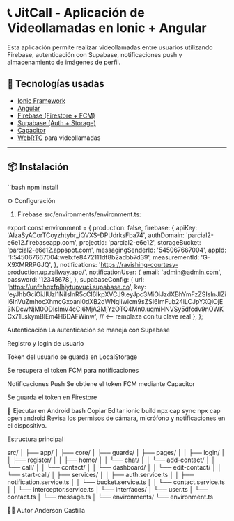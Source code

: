 # 📞 JitCall - Aplicación de Videollamadas en Ionic + Angular

Esta aplicación permite realizar videollamadas entre usuarios utilizando Firebase, autenticación con Supabase, notificaciones push y almacenamiento de imágenes de perfil.

## 🚀 Tecnologías usadas

- [Ionic Framework](https://ionicframework.com/)
- [Angular](https://angular.io/)
- [Firebase (Firestore + FCM)](https://firebase.google.com/)
- [Supabase (Auth + Storage)](https://supabase.io/)
- [Capacitor](https://capacitorjs.com/)
- [WebRTC](https://webrtc.org/) para videollamadas

---

## 📦 Instalación

``bash
npm install

⚙️ Configuración
1. Firebase
src/environments/environment.ts:

export const environment = {
  production: false,
  firebase: {
    apiKey: 'AIzaSyACorTCoyzhtybr_iQVXS-DPUdrksFba74',
    authDomain: 'parcial2-e6e12.firebaseapp.com',
    projectId: 'parcial2-e6e12',
    storageBucket: 'parcial2-e6e12.appspot.com',
    messagingSenderId: '545067667004',
    appId: '1:545067667004:web:fe8472111df8b2adbb7d39',
    measurementId: 'G-X9XMRRPGJQ',
  },
  notifications: 'https://ravishing-courtesy-production.up.railway.app/',
  notificationUser: {
    email: 'admin@admin.com',
    password: '12345678',
  },
  supabaseConfig: {
    url: 'https://unfhhqxfplhjytupvucj.supabase.co', 
    key: 'eyJhbGciOiJIUzI1NiIsInR5cCI6IkpXVCJ9.eyJpc3MiOiJzdXBhYmFzZSIsInJlZiI6InVuZmhocXhmcGxoanl0dXB2dWNqIiwicm9sZSI6ImFub24iLCJpYXQiOjE3NDcwNjM0ODIsImV4cCI6MjA2MjYzOTQ4Mn0.uqmiHNVSy5dfcdv9nOWKCx71LskymBlEm4H6DAFWinw', // <-- remplaza con tu clave real
  },
};



Autenticación
La autenticación se maneja con Supabase

Registro y login de usuario

Token del usuario se guarda en LocalStorage

Se recupera el token FCM para notificaciones


Notificaciones Push
Se obtiene el token FCM mediante Capacitor

Se guarda el token en Firestore


🧪 Ejecutar en Android
bash
Copiar
Editar
ionic build
npx cap sync
npx cap open android
Revisa los permisos de cámara, micrófono y notificaciones en el dispositivo.

Estructura principal

src/
│
├── app/
│   ├── core/
│   ├── guards/
│   ├── pages/
│   │   ├── login/
│   │   ├── register/
│   │   ├── home/
│   │   └── chat/
│   │   └── add-contact/
│   │   └── call/
│   │   └── contact/
│   │   └── dashboard/
│   │   └── edit-contact/
│   │   └── start-call/
│   ├── services/
│   │   ├── auth.service.ts
│   │   ├── notification.service.ts
│   │   └── bucket.service.ts
│   │   └── contact.service.ts
│   │   └── interceptor.service.ts
│   └── interfaces/
│       └── user.ts
│       └── contact.ts
│       └── message.ts
│
└── environments/
    └── environment.ts
    
👨‍💻 Autor
Anderson Castilla
